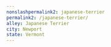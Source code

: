 ```yaml
---
﻿nonslashpermalink2: japanese-terrier
permalink2: /japanese-terrier/
alley: Japanese Terrier
city: Newport
state: Vermont
---
```

